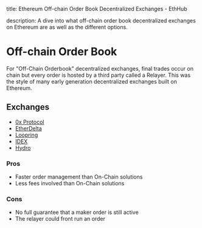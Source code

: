 title: Ethereum Off-chain Order Book Decentralized Exchanges - EthHub

description: A dive into what off-chain order book decentralized exchanges on Ethereum are as well as the different options.

# Off-chain Order Book

For "Off-Chain Orderbook" decentralized exchanges, final trades occur on chain but every order is hosted by a third party called a Relayer. This was the style of many early generation decentralized exchanges built on Ethereum.

## Exchanges

* [0x Protocol](0x-protocol/)
* [EtherDelta](etherdelta.md)
* [Loopring](loopring.md)
* [IDEX](idex.md)
* [Hydro](https://github.com/ethhub-io/ethhub/tree/c4d7df9476f84e4388b8ff8fa614966f82c19dac/built-on-ethereum/decentralized-exchanges/off-chain-orderbook/Hydro.md)

### Pros

* Faster order management than On-Chain solutions
* Less fees involved than On-Chain solutions

### Cons

* No full guarantee that a maker order is still active
* The relayer could front run an order

